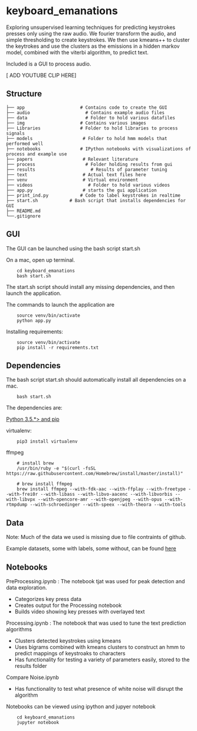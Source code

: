 # keyboard_emanations

Exploring unsupervised learning techniques for predicting keystrokes presses only using the raw audio. We fourier transform the audio, and simple thresholding to create keystrokes. We then use kmeans++ to cluster the keytrokes and use the clusters as the emissions in a hidden markov model, combined with the viterbi algorithm, to predict text. 

Included is a GUI to process audio.

 [ ADD YOUTUBE CLIP HERE]

## Structure
```
├── app                     # Contains code to create the GUI
├── audio                     # Contains example audio files
├── data	                  # Folder to hold various datafiles
├── img                     # Contains various images
├── Libraries               # Folder to hold libraries to process signals 
├── models                   # Folder to hold hmm models that performed well
├── notebooks               # IPython notebooks with visualizations of process and example use
├── papers                   # Relevant literature
├── process                   # Folder holding results from gui 
├── results                     # Results of parameter tuning
├── text                     # Actual text files here
├── venv                     # Virtual environment
├── videos                     # Folder to hold various videos
├── app.py                   # starts the gui application
├── print_ind.py            # Code to label keystrokes in realtime
├── start.sh            # Bash script that installs dependencies for GUI
├── README.md
└──.gitignore	
```

## GUI

The GUI can be launched using the bash script start.sh

On a mac, open up terminal.
```
    cd keyboard_emanations
    bash start.sh
```

The start.sh script should install any missing dependencies, and then launch the application.

The commands to launch the application are 

```
    source venv/bin/activate
    python app.py
```

Installing requirements:

```
    source venv/bin/activate
    pip install -r requirements.txt
```

## Dependencies 

The bash script start.sh should automatically install all dependencies on a mac. 
```
    bash start.sh
```

The dependencies are:

[Python 3.5.*> and pip](https://www.continuum.io/downloads)

virtualenv:
```
    pip3 install virtualenv
```

ffmpeg

```
    # install brew
    /usr/bin/ruby -e "$(curl -fsSL https://raw.githubusercontent.com/Homebrew/install/master/install)"

    # brew install ffmpeg
    brew install ffmpeg --with-fdk-aac --with-ffplay --with-freetype --with-frei0r --with-libass --with-libvo-aacenc --with-libvorbis --with-libvpx --with-opencore-amr --with-openjpeg --with-opus --with-rtmpdump --with-schroedinger --with-speex --with-theora --with-tools
```

## Data

Note: Much of the data we used is missing due to file contraints of github. 

Example datasets, some with labels, some without, can be found [here](https://drive.google.com/drive/folders/0Bx0bjNPTAO_sc1JwYWpTaHctNzA?usp=sharing)
    


## Notebooks

PreProcessing.ipynb : The notebook tjat was used for peak detection and data exploration.

- Categorizes key press data
- Creates output for the Processing notebook
- Builds video showing key presses with overlayed text

Processing.ipynb : The notebook that was used to tune the text prediction algorithms

- Clusters detected keystrokes using kmeans 
- Uses bigrams combined with kmeans clusters to construct an hmm to predict mappings of keystroaks to characters 
- Has functionality for testing a variety of parameters easily, stored to the results folder

Compare Noise.ipynb

- Has functionality to test what presence of white noise will disrupt the algorithm


Notebooks can be viewed using ipython and jupyer notebook

```
	cd keyboard_emanations
	jupyter notebook
```


